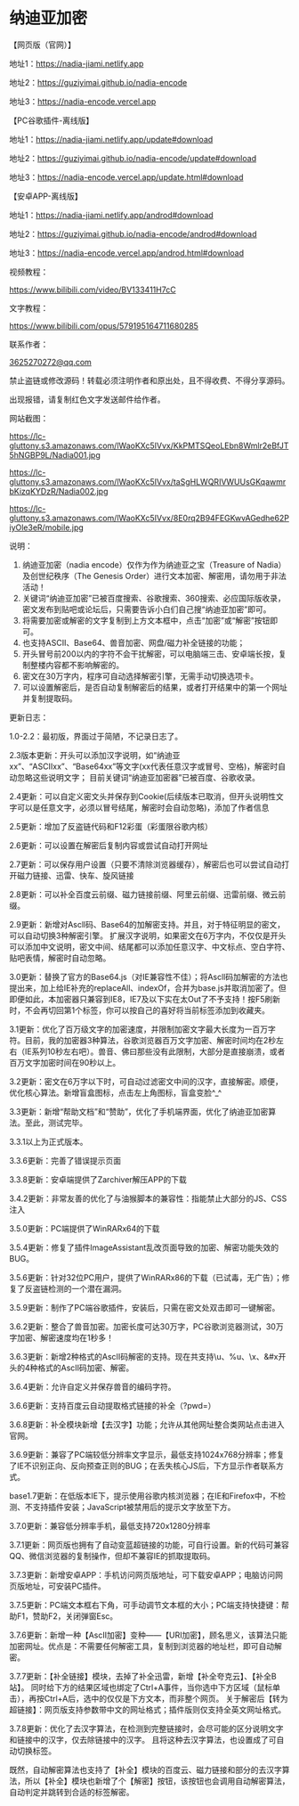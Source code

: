 # 纳迪亚加密

【网页版（官网）】

地址1：https://nadia-jiami.netlify.app

地址2：https://guziyimai.github.io/nadia-encode

地址3：https://nadia-encode.vercel.app

【PC谷歌插件-离线版】

地址1：https://nadia-jiami.netlify.app/update#download

地址2：https://guziyimai.github.io/nadia-encode/update#download

地址3：https://nadia-encode.vercel.app/update.html#download

【安卓APP-离线版】

地址1：https://nadia-jiami.netlify.app/androd#download

地址2：https://guziyimai.github.io/nadia-encode/androd#download

地址3：https://nadia-encode.vercel.app/androd.html#download

视频教程：

https://www.bilibili.com/video/BV133411H7cC

文字教程：

https://www.bilibili.com/opus/579195164711680285

联系作者：

3625270272@qq.com

禁止盗链或修改源码！转载必须注明作者和原出处，且不得收费、不得分享源码。

出现报错，请复制红色文字发送邮件给作者。

网站截图：

https://lc-gluttony.s3.amazonaws.com/lWaoKXc5IVvx/KkPMTSQeoLEbn8Wmlr2eBfJT5hNGBP9L/Nadia001.jpg

https://lc-gluttony.s3.amazonaws.com/lWaoKXc5IVvx/taSgHLWQRIVWUUsGKqawmrbKizqKYDzR/Nadia002.jpg

https://lc-gluttony.s3.amazonaws.com/lWaoKXc5IVvx/8E0rq2B94FEGKwvAGedhe62PiyOle3eR/mobile.jpg

说明：
1. 纳迪亚加密（nadia encode）仅作为作为纳迪亚之宝（Treasure of Nadia）及创世纪秩序（The Genesis Order）进行文本加密、解密用，请勿用于非法活动！
2. 关键词“纳迪亚加密”已被百度搜索、谷歌搜索、360搜索、必应国际版收录，密文发布到贴吧或论坛后，只需要告诉小白们自己搜“纳迪亚加密”即可。
3. 将需要加密或解密的文字复制到上方文本框中，点击“加密”或“解密”按钮即可。
4. 也支持ASCII、Base64、兽音加密、网盘/磁力补全链接的功能；
5. 开头冒号前200以内的字符不会干扰解密，可以电脑端三击、安卓端长按，复制整楼内容都不影响解密的。
6. 密文在30万字内，程序可自动选择解密引擎，无需手动切换选项卡。
7. 可以设置解密后，是否自动复制解密后的结果，或者打开结果中的第一个网址并复制提取码。


更新日志：

1.0-2.2：最初版，界面过于简陋，不记录日志了。

2.3版本更新：开头可以添加汉字说明，如“纳迪亚xx”、“ASCIIxx”、“Base64xx”等文字(xx代表任意汉字或冒号、空格)，解密时自动忽略这些说明文字；
目前关键词“纳迪亚加密器”已被百度、谷歌收录。

2.4更新：可以自定义密文头并保存到Cookie(后续版本已取消，但开头说明性文字可以是任意文字，必须以冒号结尾，解密时会自动忽略)，添加了作者信息

2.5更新：增加了反盗链代码和F12彩蛋（彩蛋限谷歌内核）

2.6更新：可以设置在解密后复制内容或尝试自动打开网址

2.7更新：可以保存用户设置（只要不清除浏览器缓存），解密后也可以尝试自动打开磁力链接、迅雷、快车、旋风链接

2.8更新：可以补全百度云前缀、磁力链接前缀、阿里云前缀、迅雷前缀、微云前缀。

2.9更新：新增对Ascll码、Base64的加解密支持。并且，对于特征明显的密文，可以自动切换3种解密引擎。
扩展汉字说明，如果密文在6万字内，不仅仅是开头可以添加中文说明，密文中间、结尾都可以添加任意汉字、中文标点、空白字符、贴吧表情，解密时自动忽略。

3.0更新：替换了官方的Base64.js（对IE兼容性不佳）；将Ascll码加解密的方法也提出来，加上给IE补充的replaceAll、indexOf，合并为base.js并取消加密了。但即便如此，本加密器只兼容到IE8，IE7及以下实在太Out了不予支持！按F5刷新时，不会再切回第1个标签，你可以按自己的喜好将当前标签添加到收藏夹。

3.1更新：优化了百万级文字的加密速度，并限制加密文字最大长度为一百万字符。目前，我的加密器3种算法，谷歌浏览器百万文字加密、解密时间均在2秒左右（IE系列10秒左右吧）。兽音、佛曰那些没有此限制，大部分是直接崩溃，或者百万文字加密时间在90秒以上。

3.2更新：密文在6万字以下时，可自动过滤密文中间的汉字，直接解密。顺便，优化核心算法。新增盲盒图标，点击左上角图标，盲盒变脸^_^

3.3更新：新增“帮助文档”和“赞助”，优化了手机端界面，优化了纳迪亚加密算法。至此，测试完毕。


3.3.1以上为正式版本。


3.3.6更新：完善了错误提示页面

3.3.8更新：安卓端提供了Zarchiver解压APP的下载

3.4.2更新：非常友善的优化了与油猴脚本的兼容性：指能禁止大部分的JS、CSS注入

3.5.0更新：PC端提供了WinRARx64的下载

3.5.4更新：修复了插件ImageAssistant乱改页面导致的加密、解密功能失效的BUG。

3.5.6更新：针对32位PC用户，提供了WinRARx86的下载（已试毒，无广告）；修复了反盗链检测的一个潜在漏洞。

3.5.9更新：制作了PC端谷歌插件，安装后，只需在密文处双击即可一键解密。

3.6.2更新：整合了兽音加密。加密长度可达30万字，PC谷歌浏览器测试，30万字加密、解密速度均在1秒多！

3.6.3更新：新增2种格式的AscII码解密的支持。现在共支持\u、%u、\x、&#x开头的4种格式的AscII码加密、解密。

3.6.4更新：允许自定义并保存兽音的编码字符。

3.6.6更新：支持百度云自动提取格式链接的补全（?pwd=）

3.6.8更新：补全模块新增【去汉字】功能；允许从其他网址整合类网站点击进入官网。

3.6.9更新：兼容了PC端较低分辨率文字显示，最低支持1024x768分辨率；修复了IE不识别正向、反向预查正则的BUG；在丢失核心JS后，下方显示作者联系方式。

base1.7更新：在低版本IE下，提示使用谷歌内核浏览器；在IE和Firefox中，不检测、不支持插件安装；JavaScript被禁用后的提示文字放至下方。

3.7.0更新：兼容低分辨率手机，最低支持720x1280分辨率

3.7.1更新：网页版也拥有了自动变蓝超链接的功能，可自行设置。新的代码可兼容QQ、微信浏览器的复制操作，但却不兼容IE的抓取提取码。

3.7.3更新：新增安卓APP：手机访问网页版地址，可下载安卓APP；电脑访问网页版地址，可安装PC插件。

3.7.5更新：PC端文本框右下角，可手动调节文本框的大小；PC端支持快捷键：帮助F1，赞助F2，关闭弹窗Esc。

3.7.6更新：新增一种【AscII加密】变种——【URI加密】，顾名思义，该算法只能加密网址。优点是：不需要任何解密工具，复制到浏览器的地址栏，即可自动解密。

3.7.7更新：【补全链接】模块，去掉了补全迅雷，新增【补全夸克云】、【补全B站】。
同时给下方的结果区域也绑定了Ctrl+A事件，当你选中下方区域（鼠标单击），再按Ctrl+A后，选中的仅仅是下方文本，而非整个网页。
关于解密后【转为超链接】：网页版支持参数带中文的网址格式；插件版则仅支持全英文网址格式。

3.7.8更新：优化了去汉字算法，在检测到完整链接时，会尽可能的区分说明文字和链接中的汉字，仅去除链接中的汉字。
且将这种去汉字算法，也设置成了可自动切换标签。

既然，自动解密算法也支持了【补全】模块的百度云、磁力链接和部分的去汉字算法，所以【补全】模块也新增了个【解密】按钮，该按钮也会调用自动解密算法，自动判定并跳转到合适的标签解密。


